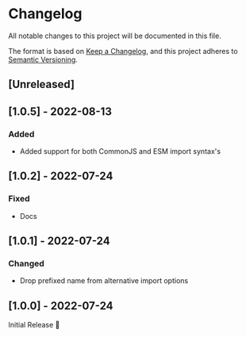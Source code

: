 # Changelog
All notable changes to this project will be documented in this file.

The format is based on [Keep a Changelog](https://keepachangelog.com/en/1.0.0/),
and this project adheres to [Semantic Versioning](https://semver.org/spec/v2.0.0.html).

## [Unreleased]

## [1.0.5] - 2022-08-13
### Added
- Added support for both CommonJS and ESM import syntax's

## [1.0.2] - 2022-07-24
### Fixed
- Docs

## [1.0.1] - 2022-07-24
### Changed
- Drop prefixed name from alternative import options

## [1.0.0] - 2022-07-24
Initial Release 🎉
